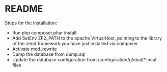 # README #

Steps for the installation:

- Run php composer.phar install
- Add SetEnv ZF2_PATH to the apache VirtualHost, pointing to the library of the zend framework you have just installed via composer
- Activate mod_rewrite
- Dump the database from dump.sql
- Update the database configuration from /configuration/global/*.local files

